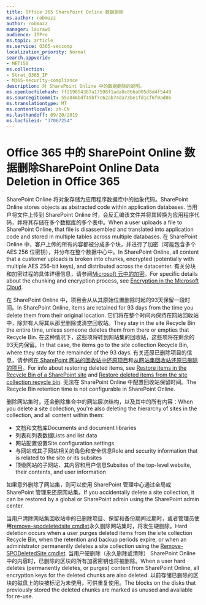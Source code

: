```yaml
---
title: Office 365 SharePoint Online 数据删除
ms.author: robmazz
author: robmazz
manager: laurawi
audience: ITPro
ms.topic: article
ms.service: O365-seccomp
localization_priority: Normal
search.appverid:
- MET150
ms.collection:
- Strat_O365_IP
- M365-security-compliance
description: 对 SharePoint Online 中的数据删除的说明。
ms.openlocfilehash: ff219654387a17598f1ada8c866a005d8d4f5449
ms.sourcegitcommit: 55a046bdf49bf7c62ab74da73be1fd1cf6f0ad86
ms.translationtype: MT
ms.contentlocale: zh-CN
ms.lasthandoff: 09/20/2019
ms.locfileid: "37067254"
---
```

# <a name="sharepoint-online-data-deletion-in-office-365"></a><span data-ttu-id="801a3-103">Office 365 中的 SharePoint Online 数据删除</span><span class="sxs-lookup"><span data-stu-id="801a3-103">SharePoint Online Data Deletion in Office 365</span></span>

<span data-ttu-id="801a3-104">SharePoint Online 将对象存储为应用程序数据库中的抽象代码。</span><span class="sxs-lookup"><span data-stu-id="801a3-104">SharePoint Online stores objects as abstracted code within application databases.</span></span> <span data-ttu-id="801a3-105">当用户将文件上传到 SharePoint Online 时，会反汇编该文件并将其转换为应用程序代码，并将其存储在多个数据库的多个表中。</span><span class="sxs-lookup"><span data-stu-id="801a3-105">When a user uploads a file to SharePoint Online, that file is disassembled and translated into application code and stored in multiple tables across multiple databases.</span></span> <span data-ttu-id="801a3-106">在 SharePoint Online 中，客户上传的所有内容都被分成多个块，并进行了加密（可能包含多个 AES 256 位密钥），并分布在整个数据中心中。</span><span class="sxs-lookup"><span data-stu-id="801a3-106">In SharePoint Online, all content that a customer uploads is broken into chunks, encrypted (potentially with multiple AES 256-bit keys), and distributed across the datacenter.</span></span> <span data-ttu-id="801a3-107">有关分块和加密过程的具体详细信息，请参阅[Microsoft 云中的加密](/microsoft-365/compliance/office-365-encryption-in-the-microsoft-cloud-overview.md)。</span><span class="sxs-lookup"><span data-stu-id="801a3-107">For specific details about the chunking and encryption process, see [Encryption in the Microsoft Cloud](/microsoft-365/compliance/office-365-encryption-in-the-microsoft-cloud-overview.md).</span></span> 

<span data-ttu-id="801a3-108">在 SharePoint Online 中，项目会从从其原始位置删除时起的93天保留一段时间。</span><span class="sxs-lookup"><span data-stu-id="801a3-108">In SharePoint Online, items are retained for 93 days from the time you delete them from their original location.</span></span> <span data-ttu-id="801a3-109">它们将在整个时间内保持在网站回收站中，除非有人将其从那里删除或清空回收站。</span><span class="sxs-lookup"><span data-stu-id="801a3-109">They stay in the site Recycle Bin the entire time, unless someone deletes them from there or empties that Recycle Bin.</span></span> <span data-ttu-id="801a3-110">在这种情况下，这些项将转到网站集的回收站，这些项将在剩余的93天内保留。</span><span class="sxs-lookup"><span data-stu-id="801a3-110">In that case, the items go to the site collection Recycle Bin, where they stay for the remainder of the 93 days.</span></span> <span data-ttu-id="801a3-111">有关还原已删除项目的信息，请参阅[在 SharePoint 网站的回收站中还原项目](https://support.office.com/en-us/article/6df466b6-55f2-4898-8d6e-c0dff851a0be#ID0EAADAAA=Online
)和[从网站集回收站还原已删除的项目](https://support.office.com/article/5fa924ee-16d7-487b-9a0a-021b9062d14b)。</span><span class="sxs-lookup"><span data-stu-id="801a3-111">For info about restoring deleted items, see [Restore items in the Recycle Bin of a SharePoint site](https://support.office.com/en-us/article/6df466b6-55f2-4898-8d6e-c0dff851a0be#ID0EAADAAA=Online
) and [Restore deleted items from the site collection recycle bin](https://support.office.com/article/5fa924ee-16d7-487b-9a0a-021b9062d14b).</span></span> <span data-ttu-id="801a3-112">无法在 SharePoint Online 中配置回收站保留时间。</span><span class="sxs-lookup"><span data-stu-id="801a3-112">The Recycle Bin retention time is not configurable in SharePoint Online.</span></span>

<span data-ttu-id="801a3-113">删除网站集时，还会删除集合中的网站层次结构，以及其中的所有内容：</span><span class="sxs-lookup"><span data-stu-id="801a3-113">When you delete a site collection, you're also deleting the hierarchy of sites in the collection, and all content within them:</span></span>
- <span data-ttu-id="801a3-114">文档和文档库</span><span class="sxs-lookup"><span data-stu-id="801a3-114">Documents and document libraries</span></span>
- <span data-ttu-id="801a3-115">列表和列表数据</span><span class="sxs-lookup"><span data-stu-id="801a3-115">Lists and list data</span></span>
- <span data-ttu-id="801a3-116">网站配置设置</span><span class="sxs-lookup"><span data-stu-id="801a3-116">Site configuration settings</span></span>
- <span data-ttu-id="801a3-117">与网站或其子网站相关的角色和安全信息</span><span class="sxs-lookup"><span data-stu-id="801a3-117">Role and security information that is related to the site or its subsites</span></span>
- <span data-ttu-id="801a3-118">顶级网站的子网站、其内容和用户信息</span><span class="sxs-lookup"><span data-stu-id="801a3-118">Subsites of the top-level website, their contents, and user information</span></span>

<span data-ttu-id="801a3-119">如果意外删除了网站集，则可以使用 SharePoint 管理中心通过全局或 SharePoint 管理来还原网站集。</span><span class="sxs-lookup"><span data-stu-id="801a3-119">If you accidentally delete a site collection, it can be restored by a global or SharePoint admin using the SharePoint admin center.</span></span> 

<span data-ttu-id="801a3-120">当用户清除网站集回收站中的已删除项目、保留和备份期间过期时，或者管理员使用[remove-spodeletedsite cmdlet](/powershell/module/sharepoint-online/Remove-SPODeletedSite?view=sharepoint-ps)永久删除网站集时，将发生硬删除。</span><span class="sxs-lookup"><span data-stu-id="801a3-120">Hard deletion occurs when a user purges deleted items from the site collection Recycle Bin, when the retention and backup periods expire, or when an administrator permanently deletes a site collection using the [Remove-SPODeletedSite cmdlet](/powershell/module/sharepoint-online/Remove-SPODeletedSite?view=sharepoint-ps).</span></span> <span data-ttu-id="801a3-121">当用户硬删除（永久删除或清除） SharePoint Online 中的内容时，已删除的区块的所有加密密钥也将被删除。</span><span class="sxs-lookup"><span data-stu-id="801a3-121">When a user hard deletes (permanently deletes, or purges) content from SharePoint Online, all encryption keys for the deleted chunks are also deleted.</span></span> <span data-ttu-id="801a3-122">以前存储已删除的区块的磁盘上的块被标记为未使用，可供重复使用。</span><span class="sxs-lookup"><span data-stu-id="801a3-122">The blocks on the disks that previously stored the deleted chunks are marked as unused and available for re-use.</span></span>
